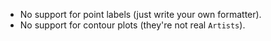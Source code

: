* No support for point labels (just write your own formatter).
* No support for contour plots (they're not real `Artists`).
